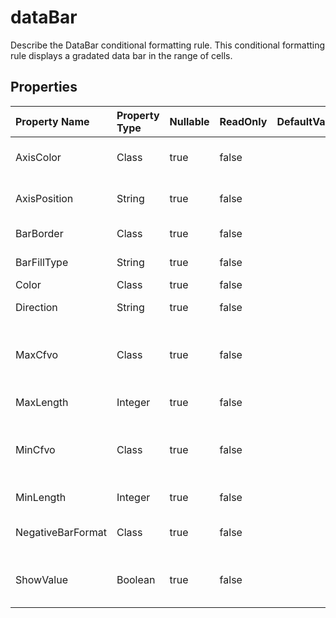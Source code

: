 # **dataBar**

Describe the DataBar conditional formatting rule. This conditional formatting   rule displays a gradated data bar in the range of cells. 

## **Properties**

| Property Name | Property Type | Nullable |  ReadOnly | DefaultValue | Description | 
| :- | :- | :- |:- |  :- | :- |
|AxisColor|Class|true|false |  |Gets the color of the axis for cells with conditional formatting as data bars. |
|AxisPosition|String|true|false |  |Gets or sets the position of the axis of the data bars specified by a conditional formatting rule. |
|BarBorder|Class|true|false |  |Gets an object that specifies the border of a data bar. |
|BarFillType|String|true|false |  |Gets or sets how a data bar is filled with color. |
|Color|Class|true|false |  |Get or set this DataBar's Color. |
|Direction|String|true|false |  |Gets or sets the direction the databar is displayed. |
|MaxCfvo|Class|true|false |  |Get or set this DataBar's max value object.            Cannot set null or CFValueObject with type FormatConditionValueType.Min to it. |
|MaxLength|Integer|true|false |  |Represents the max length of data bar . |
|MinCfvo|Class|true|false |  |Get or set this DataBar's min value object.            Cannot set null or CFValueObject with type FormatConditionValueType.Max to it. |
|MinLength|Integer|true|false |  |Represents the min length of data bar . |
|NegativeBarFormat|Class|true|false |  |Gets the NegativeBarFormat object associated with a data bar conditional formatting rule. |
|ShowValue|Boolean|true|false |  |Get or set the flag indicating whether to show the values of the cells on which this data bar is applied.            Default value is true. |

